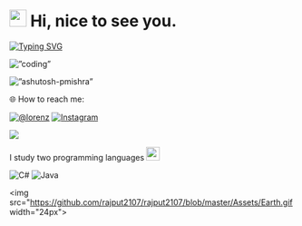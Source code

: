 
<h1><img src="https://emojis.slackmojis.com/emojis/images/1531849430/4246/blob-sunglasses.gif?1531849430" width="30"/> Hi, nice to see you.</h1>


[![Typing SVG](https://readme-typing-svg.herokuapp.com?color=%2349F707&lines=I’m+Lorenz+Camo+19+years+old;Aspiring-+Web+Developer;kapag+dipalarin;kay??????🤔;Christine+jane+na+lang+🤭😚)](https://git.io/typing-svg)


<img align=”right” alt=”coding” width=”400” src=https://user-images.githubusercontent.com/55389276/140866485-8fb1c876-9a8f-4d6a-98dc-08c4981eaf70.gif>



<p align=”left”> <img src=https://komarev.com/ghpvc/?username=ashutosh-pmishra&label=Profile%20views&color=0e75b6&style=flat alt=”ashutosh-pmishra” /> </p>

🌐 How to reach me:


[![@lorenz](https://img.shields.io/badge/lorenzCamo-%231877F2.svg?logo=Facebook&logoColor=white)](https://facebook.com/lorenztulodcamo) [![Instagram](https://img.shields.io/badge/lornzzze-%23E4405F.svg?logo=Instagram&logoColor=white)](https://instagram.com/lornzzze ) 

[![](https://img.shields.io/badge/Gmail-lorenzcamo23@gmail.com-red)](mailto:lorenzcamo23@gmail.com)


I study two programming languages
</a><img src="https://media.giphy.com/media/WUlplcMpOCEmTGBtBW/giphy.gif" width="24px"> 
</em></p>




![C#](https://img.shields.io/badge/c%23-%23239120.svg?style=for-the-badge&logo=c-sharp&logoColor=white) ![Java](https://img.shields.io/badge/java-%23ED8B00.svg?style=for-the-badge&logo=java&logoColor=white)




</a><img src="https://github.com/rajput2107/rajput2107/blob/master/Assets/Earth.gif width="24px">
</em></p>


 
